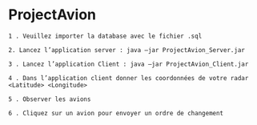 # ProjectAvion
 

    1 . Veuillez importer la database avec le fichier .sql 

    2. Lancez l’application server : java –jar ProjectAvion_Server.jar 

    3 . Lancez l’application Client : java –jar ProjectAvion_Client.jar 

    4 . Dans l’application client donner les coordonnées de votre radar <Latitude> <Longitude> 

    5 . Observer les avions 

    6 . Cliquez sur un avion pour envoyer un ordre de changement  